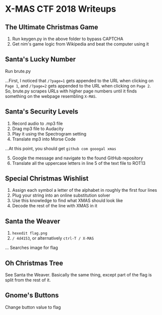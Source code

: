 # X-MAS CTF 2018 Writeups

## The Ultimate Christmas Game

1. Run keygen.py in the above folder to bypass CAPTCHA
2. Get nim's game logic from Wikipedia and beat the computer using it

## Santa's Lucky Number

Run brute.py

...First, I noticed that `/?page=1` gets appended to the URL when clicking on `Page 1`, and 
`/?page=2` gets appended to the URL when clicking on `Page 2`. So, brute.py scrapes URLs with
higher page numbers until it finds something on the webpage resembling `X-MAS`.

## Santa's Security Levels

1. Record audio to .mp3 file
2. Drag mp3 file to Audacity 
3. Play it using the Spectrogram setting
4. Translate mp3 into Morse Code 

...At this point, you should get `github com gooogal xmas`

5. Google the message and navigate to the found GitHub repository
6. Translate all the uppercase letters in line 5 of the text file to ROT13

## Special Christmas Wishlist

1. Assign each symbol a letter of the alphabet in roughly the first four lines
2. Plug your string into an online substitution solver
3. Use this knowledge to find what XMAS should look like
4. Decode the rest of the line with XMAS in it

## Santa the Weaver

1. `hexedit flag.png`
2. `/ 4d4153`, or alternatively `ctrl-T / X-MAS`


... Searches image for flag

## Oh Christmas Tree

See Santa the Weaver. Basically the same thing, except part of the flag is split from the rest of it.

## Gnome's Buttons

Change button value to flag